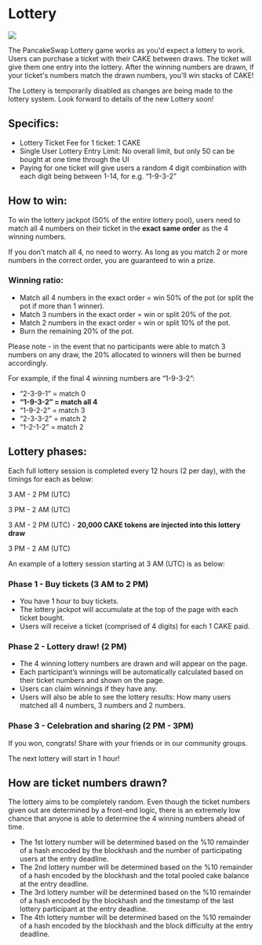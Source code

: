 # Lottery

![](https://gblobscdn.gitbook.com/assets%2F-MHREX7DHcljbY5IkjgJ%2F-Mb9tAOu9rIhmt0lIx9B%2F-Mb9vDSB5AtWkkhkidXE%2Fdocs%20masthead%20%283%29.png?alt=media&token=d540b023-92e5-4716-a3db-dcb902d3d62a)

The PancakeSwap Lottery game works as you'd expect a lottery to work. Users can purchase a ticket with their CAKE between draws. The ticket will give them one entry into the lottery. After the winning numbers are drawn, if your ticket's numbers match the drawn numbers, you'll win stacks of CAKE!

The Lottery is temporarily disabled as changes are being made to the lottery system. Look forward to details of the new Lottery soon!

## **Specifics:** <a id="specifics"></a>

* Lottery Ticket Fee for 1 ticket: 1 CAKE
* Single User Lottery Entry Limit: No overall limit, but only 50 can be bought at one time through the UI
* Paying for one ticket will give users a random 4 digit combination with each digit being between 1-14, for e.g. “1-9-3-2”

## **How to win:** <a id="how-to-win"></a>

To win the lottery jackpot \(50% of the entire lottery pool\), users need to match all 4 numbers on their ticket in the **exact same order** as the 4 winning numbers.

If you don’t match all 4, no need to worry. As long as you match 2 or more numbers in the correct order, you are guaranteed to win a prize.

### **Winning ratio:** <a id="winning-ratio"></a>

* Match all 4 numbers in the exact order = win 50% of the pot \(or split the pot if more than 1 winner\).
* Match 3 numbers in the exact order = win or split 20% of the pot.
* Match 2 numbers in the exact order = win or split 10% of the pot.
* Burn the remaining 20% of the pot.

Please note - in the event that no participants were able to match 3 numbers on any draw, the 20% allocated to winners will then be burned accordingly.

For example, if the final 4 winning numbers are “1-9-3-2”:

* “2-3-9-1” = match 0
* **“1-9-3-2” = match all 4**
* “1-9-2-2” = match 3
* “2-3-3-2” = match 2
* “1-2-1-2” = match 2

## **Lottery phases:** <a id="lottery-phases"></a>

Each full lottery session is completed every 12 hours \(2 per day\), with the timings for each as below:

3 AM - 2 PM \(UTC\)

3 PM - 2 AM \(UTC\)

3 AM - 2 PM \(UTC\) - **20,000 CAKE tokens are injected into this lottery draw**

3 PM - 2 AM \(UTC\)

An example of a lottery session starting at 3 AM \(UTC\) is as below:

### **Phase 1 - Buy tickets \(3 AM to 2 PM\)** <a id="phase-1-buy-tickets-3-am-to-2-pm"></a>

* You have 1 hour to buy tickets.
* The lottery jackpot will accumulate at the top of the page with each ticket bought.
* Users will receive a ticket \(comprised of 4 digits\) for each 1 CAKE paid.

### **Phase 2 - Lottery draw! \(2 PM\)** <a id="phase-2-lottery-draw-2-pm"></a>

* The 4 winning lottery numbers are drawn and will appear on the page.
* Each participant’s winnings will be automatically calculated based on their ticket numbers and shown on the page.
* Users can claim winnings if they have any.
* Users will also be able to see the lottery results: How many users matched all 4 numbers, 3 numbers and 2 numbers.

### **Phase 3 - Celebration and sharing \(2 PM - 3PM\)** <a id="phase-3-celebration-and-sharing-2-pm-3pm"></a>

If you won, congrats! Share with your friends or in our community groups.

The next lottery will start in 1 hour!

## **How are ticket numbers drawn?** <a id="how-are-ticket-numbers-drawn"></a>

The lottery aims to be completely random. Even though the ticket numbers given out are determined by a front-end logic, there is an extremely low chance that anyone is able to determine the 4 winning numbers ahead of time.

* The 1st lottery number will be determined based on the %10 remainder of a hash encoded by the blockhash and the number of participating users at the entry deadline.
* The 2nd lottery number will be determined based on the %10 remainder of a hash encoded by the blockhash and the total pooled cake balance at the entry deadline.
* The 3rd lottery number will be determined based on the %10 remainder of a hash encoded by the blockhash and the timestamp of the last lottery participant at the entry deadline.
* The 4th lottery number will be determined based on the %10 remainder of a hash encoded by the blockhash and the block difficulty at the entry deadline.

